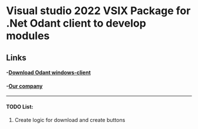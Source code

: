 # Visual studio 2022 VSIX Package for .Net Odant client to develop modules

## **Links**
#### -[Download Odant windows-client](https://csc.odant.org/?page_id=252)
#### -[Our company](http://www.infostandart.com/)
-------------------
#### TODO List:
<ol>
  <li>Create logic for download and create  buttons</li>
</ol> 
